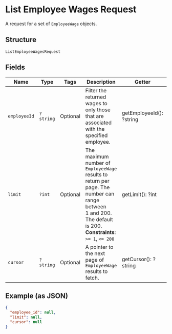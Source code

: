 
# List Employee Wages Request

A request for a set of `EmployeeWage` objects.

## Structure

`ListEmployeeWagesRequest`

## Fields

| Name | Type | Tags | Description | Getter | Setter |
|  --- | --- | --- | --- | --- | --- |
| `employeeId` | `?string` | Optional | Filter the returned wages to only those that are associated with the specified employee. | getEmployeeId(): ?string | setEmployeeId(?string employeeId): void |
| `limit` | `?int` | Optional | The maximum number of `EmployeeWage` results to return per page. The number can range between<br>1 and 200. The default is 200.<br>**Constraints**: `>= 1`, `<= 200` | getLimit(): ?int | setLimit(?int limit): void |
| `cursor` | `?string` | Optional | A pointer to the next page of `EmployeeWage` results to fetch. | getCursor(): ?string | setCursor(?string cursor): void |

## Example (as JSON)

```json
{
  "employee_id": null,
  "limit": null,
  "cursor": null
}
```

